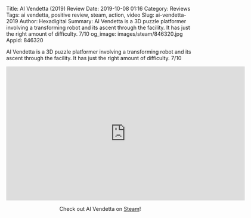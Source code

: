 Title: AI Vendetta (2019) Review
Date: 2019-10-08 01:16
Category: Reviews
Tags: ai vendetta, positive review, steam, action, video
Slug: ai-vendetta-2019
Author: Hexadigital
Summary: AI Vendetta is a 3D puzzle platformer involving a transforming robot and its ascent through the facility. It has just the right amount of difficulty. 7/10
og_image: images/steam/846320.jpg
Appid: 846320

AI Vendetta is a 3D puzzle platformer involving a transforming robot and its ascent through the facility. It has just the right amount of difficulty. 7/10

<center><iframe src="https://www.youtube.com/embed/XKPmgoXxJFQ?feature=oembed" allow="accelerometer; autoplay; encrypted-media; gyroscope; picture-in-picture" width="640" height="360" frameborder="0"></iframe>

Check out AI Vendetta on [Steam](https://store.steampowered.com/app/846320/?curator_clanid=34633900)!</center>